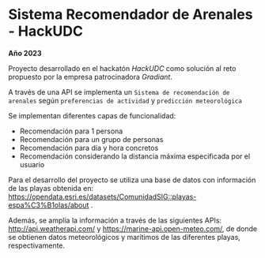 # Sistema Recomendador de Arenales - HackUDC

**Año 2023**

Proyecto desarrollado en el hackatón *HackUDC* como solución al reto propuesto por la empresa patrocinadora *Gradiant*. 

A través de una API se implementa un `Sistema de recomendación de arenales` según `preferencias de actividad` y `predicción meteorológica`

Se implementan diferentes capas de funcionalidad: 
  
  * Recomendación para 1 persona
  * Recomendación para un grupo de personas
  * Recomendación para día y hora concretos
  * Recomendación considerando la distancia máxima especificada por el usuario
  
Para el desarrollo del proyecto se utiliza una base de datos con información de las playas obtenida en: https://opendata.esri.es/datasets/ComunidadSIG::playas-espa%C3%B1olas/about .

Además, se amplía la información a través de las siguientes APIs: http://api.weatherapi.com/ y https://marine-api.open-meteo.com/, de donde se obtienen datos meteorológicos y marítimos de las diferentes playas, respectivamente.
